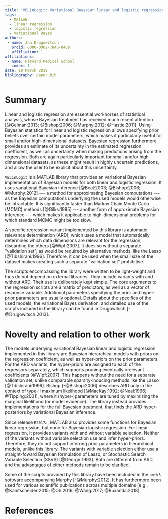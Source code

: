 ```yaml
---
title: 'VBLinLogit: Variational Bayesian linear and logistic regression'
tags:
  - MATLAB
  - linear regression
  - logistic regression
  - Variational Bayes
authors:
 - name: Jan Drugowitsch
   orcid: 0000-0002-7846-0408
   affiliation: 1
affiliations:
 - name: Harvard Medical School
   index: 1
date: 10 March 2019
bibliography: paper.bib
---
```


# Summary

Linear and logistic regression are essential workhorses of statistical analysis, whose Bayesian treatment has received much recent attention [@Gelman:2013; @Bishop:2006; @Murphy:2012; @Hastie:2011]. Using Bayesian statistics for linear and logistic regression allows specifying prior beliefs over certain model parameters, which makes it particularly useful for small and/or high-dimensional datasets. Bayesian regression furthermore provides an estimate of its uncertainty in the estimated regression coefficient, as well as uncertainty when making predictions arising from the regression. Both are again particularly important for small and/or high-dimensional datasets, as these might result in highly uncertain predictions, and allow the user to be explicit about this uncertainty.

``VBLinLogit`` is a MATLAB library that provides an variational Bayesian implementation of Bayesian models for both linear and logistic regression. It uses variational Bayesian inference [@Beal:2003; @Bishop:2006; @Murphy:2012] --- a method for approximating Bayesian computations --- as the Bayesian computations underlying the used models would otherwise be intractable. It is significantly faster than Markov Chain Monte Carlo (MCMC) methods [@Gilks:1995] --- another form of approximate Bayesian inference --- which makes it applicable to high-dimensional problems for which standard MCMC might be too slow.

A specific regression variant implemented by this library is automatic relevance determination (ARD), which uses a model that automatically determines which data dimensions are relevant for the regression, discarding the others [@Wipf:2007]. It does so without a separate "validation set", as would be required by alternative methods, like the Lasso [@Tibshirani:1996]. Therefore, it can be used when the small size of the dataset makes creating such a separate "validation set" prohibitive.

The scripts encompassing the library were written to be light-weight and thus do not depend on external libraries. They include variants with and without ARD. Their use is deliberately kept simple. The core arguments to the regression scripts are a matrix of predictors, as well as a vector of response variable. Additional parameters specifying the prior and hyper-prior parameters are usually optional. Details about the specifics of the used models, the variational Bayes derivation, and detailed use of the scripts included in the library can be found in Drugowitsch [-@Drugowitsch:2013].

# Novelty and relation to other work

The models underlying variational Bayesian linear and logistic regression implemented in this library are Bayesian hierarchical models with priors on the regression coefficient, as well as hyper-priors on the prior parameters. For the ARD variants, the hyper-priors are assigned to each of the regressors separately, which supports pruning eventually irrelevant coefficients [@Wipf:2007]. This happens without the need for a separate validation set, unlike comparable sparsity-inducing methods like the Lasso [@Tibshirani:1996]. Bishop [-@Bishop:2006] describes ARD only in the  context of type-II maximum likelihood [@MacKay:1992; @Neal:1996; @Tipping:2001], where it (hyper-)parameters are tuned by maximizing the marginal likelihood (or model evidence). The library instead provides implementations for the full Bayesian treatment, that finds the ARD hyper-posteriors by variational Bayesian inference.

Since release ``R2017a``, MATLAB also provides some functions for Bayesian linear regression, but none for Bayesian logistic regression. For linear regression, it provides variants with and without variable selection. Neither of the variants without variable selection use and infer hyper-priors. Therefore, they do not support inferring prior parameters in hierarchical models, unlike this library. The variants with variable selection either use a straight-foward Bayesian formulation of Lasso, or Stochastic Search Variable Selection (SSVS) [@George:1993]. Both are different from ARD, and the advantages of either methods remain to be clarified.

Some of the scripts provided by this library have been included in the ``pmtk3`` software accompanying Murphy [-@Murphy:2012]. It has furthermore been used for various scientific publications across multiple domains [e.g., @Kanitscheider:2015; @Oh:2016; @Wang:2017; @Ruxanda:2018].

# References
